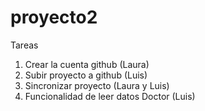 # proyecto2

Tareas


1. Crear la cuenta github (Laura)
2. Subir proyecto a github (Luis)
3. Sincronizar proyecto (Laura y Luis)
4. Funcionalidad de leer datos Doctor (Luis)
